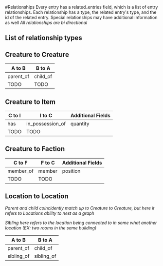 #Relationships
Every entry has a related_entries field, which is a list of entry relationships. Each relationship has a type, the related entry's type, and the id of the related entry.
Special relationships may have additional information as well
*All relationships are bi directional*
## List of relationship types

## Creature to Creature

| A to B  | B to A |
|---------|--------|
|parent_of|child_of|
|TODO     |TODO    |

## Creature to Item

| C to I  | I to C         | Additional Fields |
|---------|----------------|-------------------|
|has      |in_possession_of| quantity          |
|TODO     |TODO            |                   |

## Creature to Faction

| C to F  | F to C         | Additional Fields |
|---------|----------------|-------------------|
|member_of|member          | position          |
|TODO     |TODO            |                   |

## Location to Location
*Parent and child coincidently match up to Creature to Creature, but here it refers to Locations ability to nest as a graph*

*Sibling here refers to the location being connected to in some what another location (EX: two rooms in the same building)*

| A to B  | B to A    |
|----------|----------|
|parent_of |child_of  |
|sibling_of|sibling_of|

